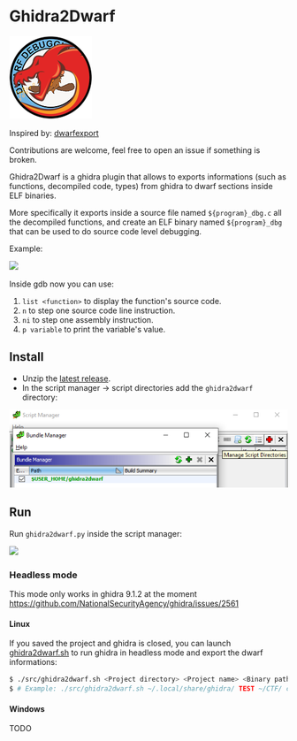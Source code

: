 # Ghidra2Dwarf

![](./img/ghidra2dwarf.png)

Inspired by: [dwarfexport](https://github.com/ALSchwalm/dwarfexport)

Contributions are welcome, feel free to open an issue if something is broken.

Ghidra2Dwarf is a ghidra plugin that allows to exports informations (such as functions,
decompiled code, types) from ghidra to dwarf sections inside ELF binaries.

More specifically it exports inside a source file named `${program}_dbg.c` all the decompiled
functions, and create an ELF binary named `${program}_dbg` that can be used to
do source code level debugging.

Example:

![](./img/gdb.png)

Inside gdb now you can use:

1. `list <function>` to display the function's source code.
2. `n` to step one source code line instruction.
3. `ni` to step one assembly instruction.
4. `p variable` to print the variable's value.

## Install

- Unzip the [latest release](https://github.com/cesena/ghidra2dwarf/releases/latest).
- In the script manager -> script directories add the `ghidra2dwarf` directory:

![](./img/script-directories.png)

## Run

Run `ghidra2dwarf.py` inside the script manager:

![](./img/run-script.png)

### Headless mode

This mode only works in ghidra 9.1.2 at the moment https://github.com/NationalSecurityAgency/ghidra/issues/2561

#### Linux

If you saved the project and ghidra is closed, you can launch [ghidra2dwarf.sh](./src/ghidra2dwarf.sh)
to run ghidra in headless mode and export the dwarf informations:

```sh
$ ./src/ghidra2dwarf.sh <Project directory> <Project name> <Binary path> <Binary>
$ # Example: ./src/ghidra2dwarf.sh ~/.local/share/ghidra/ TEST ~/CTF/ chall
```

#### Windows

TODO


